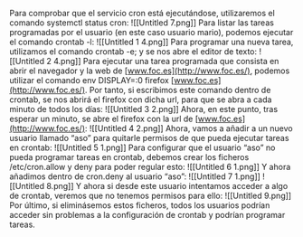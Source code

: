 Para comprobar que el servicio cron está ejecutándose, utilizaremos el comando systemctl status cron:
![[Untitled 7.png]]
Para listar las tareas programadas por el usuario (en este caso usuario mario), podemos ejecutar el comando crontab -l:
![[Untitled 1 4.png]]
Para programar una nueva tarea, utilizamos el comando crontab -e; y se nos abre el editor de texto:
![[Untitled 2 4.png]]
Para ejecutar una tarea programada que consista en abrir el navegador y la web de [www.foc.es](http://www.foc.es/), podemos utilizar el comando env DISPLAY=:0 firefox [www.foc.es](http://www.foc.es/). Por tanto, si escribimos este comando dentro de crontab, se nos abrirá el firefox con dicha url, para que se abra a cada minuto de todos los días:
![[Untitled 3 2.png]]
Ahora, en este punto, tras esperar un minuto, se abre el firefox con la url de [www.foc.es](http://www.foc.es/):
![[Untitled 4 2.png]]
Ahora, vamos a añadir a un nuevo usuario llamado “aso” para quitarle permisos de que pueda ejecutar tareas en crontab:
![[Untitled 5 1.png]]
Para configurar que el usuario “aso” no pueda programar tareas en crontab, debemos crear los ficheros /etc/cron.allow y deny para poder regular esto:
![[Untitled 6 1.png]]
Y ahora añadimos dentro de cron.deny al usuario “aso”:
![[Untitled 7 1.png]]
![[Untitled 8.png]]
Y ahora si desde este usuario intentamos acceder a algo de crontab, veremos que no tenemos permisos para ello:
![[Untitled 9.png]]
Por último, si eliminásemos estos ficheros, todos los usuarios podrían acceder sin problemas a la configuración de crontab y podrían programar tareas.